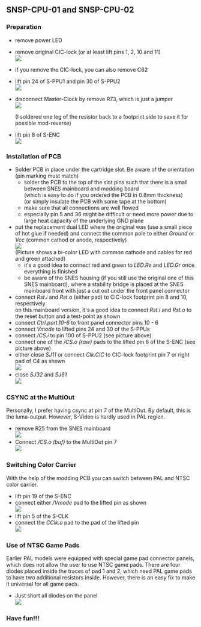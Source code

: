 ## SNSP-CPU-01 and SNSP-CPU-02

### Preparation

- remove power LED
- remove original CIC-lock (or at least lift pins 1, 2, 10 and 11)  
  ![](./CIC-lock.jpg)
  
- if you remove the CIC-lock, you can also remove C62
  
- lift pin 24 of S-PPU1 and pin 30 of S-PPU2  
  ![](./S-PPUs.jpg)

- disconnect Master-Clock by remove R73, which is just a jumper  
  ![](./MCLK_disconnected.jpg)

  (I soldered one leg of the resistor back to a footprint side to save it for possible mod-reverse)

- lift pin 8 of S-ENC   
  ![](./csync_snestop.jpg)


### Installation of PCB

- Solder PCB in place under the cartridge slot. Be aware of the orientation (pin marking must match)
  - solder the PCB to the top of the slot pins such that there is a small between SNES mainboard and modding board  
    (which is easy to do if you ordered the PCB in 0.8mm thickness)  
    (or simply insulate the PCB with some tape at the bottom)
  - make sure that all connections are well flowed
  - especially pin 5 and 36 might be difficult or need more power due to large heat capacity of the underlying GND plane
- put the replacement dual LED where the original was (use a small piece of hot glue if needed) and connect the common pole to either _Ground_ or _Vcc_ (common cathod or anode, respectively)  
  ![](../common_pics/LED_CC.jpg)  
  (Picture shows a bi-color LED with common cathode and cables for red and green attached)
  - it's a good idea to connect red and green to _LED.Re_ and _LED.Gr_ once everything is finished
  - be aware of the SNES housing (if you still use the original one of this SNES mainboard), where a stability bridge is placed at the SNES mainboard front with just a cut out under the front panel connector
- connect _Rst.i_ and _Rst.o_ (either pad) to CIC-lock footprint pin 8 and 10, respectively  
  on this mainboard version, it's a good idea to connect _Rst.i_ and _Rst.o_ to the reset button and a test-point as shown
- connect _Ctrl.port.10-6_ to front panel connector pins 10 - 6
- connect _Vmode_ to lifted pins 24 and 30 of the S-PPUs
- connect _/CS.i_ to pin 100 of S-PPU2 (see picture above)
- connect one of the _/CS.o (raw)_ pads to the lifted pin 8 of the S-ENC (see picture above)
- either close _SJ11_ or connect _Clk.CIC_ to CIC-lock footprint pin 7 or right pad of C4 as shown  
  ![](./basic_connections.jpg)
- close _SJ32_ and _SJ61_  
  ![](./jumper.jpg)



### CSYNC at the MultiOut

Personally, I prefer having csync at pin 7 of the MultiOut. By default, this is the luma-output. However, S-Video is hardly used in PAL region.

- remove R25 from the SNES mainboard  
  ![](./luma_disconnected.jpg)
- Connect _/CS.o (buf)_ to the MultiOut pin 7  
  ![](csync_buf.jpg)



### Switching Color Carrier

With the help of the modding PCB you can switch between PAL and NTSC color carrier. 

- lift pin 19 of the S-ENC
- connect either  _/Vmode_ pad to the lifted pin as shown  
  ![](./nvmode_snestop.jpg)
- lift pin 5 of the S-CLK
- connect the _CClk.o_ pad to the pad of the lifted pin  
  ![](CCLK_connection.jpg)



### Use of NTSC Game Pads

Earlier PAL models were equipped with special game pad connector panels, which does not allow the user to use NTSC game pads. There are four diodes placed inside the traces of pad 1 and 2, which need PAL game pads to have two additional resistors inside. However, there is an easy fix to make it universal for all game pads. 

- Just short all diodes on the panel  
  ![](./short_diodes.jpg)



### Have fun!!!